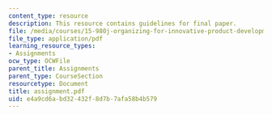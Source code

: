 ```yaml
---
content_type: resource
description: This resource contains guidelines for final paper.
file: /media/courses/15-980j-organizing-for-innovative-product-development-spring-2007/e4a9cd6abd32432f8d7b7afa58b4b579_assignment.pdf
file_type: application/pdf
learning_resource_types:
- Assignments
ocw_type: OCWFile
parent_title: Assignments
parent_type: CourseSection
resourcetype: Document
title: assignment.pdf
uid: e4a9cd6a-bd32-432f-8d7b-7afa58b4b579
---
```

